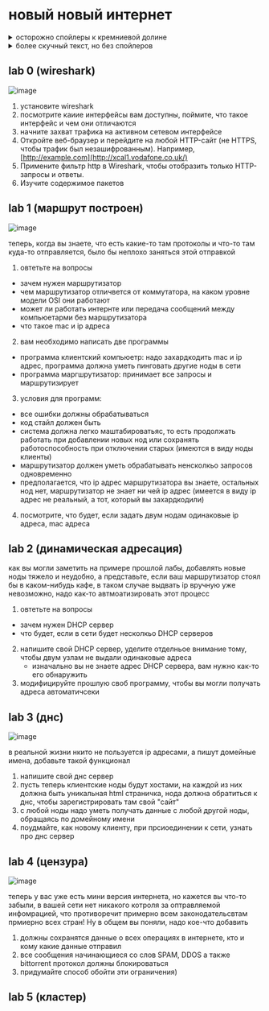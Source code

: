 # новый новый интернет


<details>
  <summary>осторожно спойлеры к кремниевой долине</summary>
  <p>как вы помните(ну, если смотрели, конечно) ребята пытались созать новый интернет, но он оказался слишком крутым, да настолько, что научился решать NP задачу за полиномиальное время (ну они же туда пркирепили нейросеть, чему вы удивлятесь????)</p>
</details>

<details>
  <summary>более скучный текст, но без спойлеров </summary>
  <p> в этом семестре вам надо будет написать несколкьо программ, эмулирующих реальный интернет и принципы его работы </p>
</details>

## lab 0 (wireshark)

  ![image](https://github.com/user-attachments/assets/dffb848e-74b8-47c7-84fb-1fb6d54fe27d)


  1) установите wireshark
  2) посмотрите каиие интерфейсы вам доступны, поймите, что такое интерфейс и чем они отличаются
  3) начните захват трафика на активном сетевом интерфейсе
  4) Откройте веб-браузер и перейдите на любой HTTP-сайт (не HTTPS, чтобы трафик был незашифрованным). Например, [http://example.com](http://xcal1.vodafone.co.uk/)
  5) Примените фильтр http в Wireshark, чтобы отобразить только HTTP-запросы и ответы.
  6) Изучите содержимое пакетов


## lab 1 (маршрут построен)

![image](https://github.com/user-attachments/assets/8361564a-221e-4fa6-a052-5ec501d26d15)

теперь, когда вы знаете, что есть какие-то там протоколы и что-то там куда-то отправляется, было бы неплохо заняться этой отправкой 

1) овтетьте на вопросы
  - зачем нужен маршрутизатор
  - чем маршрутизатор отличвется от коммутатора, на каком уровне модели OSI они работают
  - может ли работать интернте или передача сообщений между компьюетарми без маршрутизатора
  - что такое mac и ip адреса
2) вам необходимо написать две программы
  - программа клиентский компьюетр: надо захардкодить mac и ip адрес, программа должна уметь пинговать другие ноды в сети
  - программа маргшрутизатор: принимает все запросы и маршрутизирует
3) условия для программ:
  - все ошибки должны обрабатываться
  - код стайл должен быть
  - система должна легко маштабироватьяс, то есть продолжать работать при добавлении новых нод или сохранять работоспособность при отключении старых (имеются в виду ноды клиенты)
  - маршрутизатор должен уметь обрабатывать ненсколкьо запросов одновременно
  - предполагается, что ip адрес маршрутизатора вы знаете, остальных нод нет, маршрутизатор не знает ни чей ip адрес (имеется в виду ip адрес не реальный, а тот, который вы захардкодили) 
4) посмотрите, что будет, если задать двум нодам одинаковые ip адреса, mac адреса  

## lab 2 (динамическая адресация)

как вы могли заметить на примере прошлой лабы, добавлять новые ноды тяжело и неудобно, а представьте, если ваш маршрутизатор стоял бы в каком-нибудь кафе, в таком случае выдвать ip вручную уже невозможно,
надо как-то автмоатизировать этот процесс

1) овтетьте на вопросы
- зачем нужен DHCP сервер
- что будет, если в сети будет несколкьо DHCP серверов
  
2) напишите свой DHCP сервер, уделите отделньое внимание тому, чтобы двум узлам не выдали одинаковые адреса
   - изначально вы не знаете адрес DHCP сервера, вам нужно как-то его обнаружить
3) модифицируйте прошлую своб программу, чтобы вы могли получать адреса автоматичсеки 

## lab 3 (днс)

![image](https://github.com/user-attachments/assets/e072a41b-5b0a-4954-ba05-bf72ac799015)

в реальной жизни нкито не пользуется ip  адресами, а пишут домейные имена, добавьте такой функционал
 1) напишите свой днс сервер  
 2) пусть теперь клиентские ноды будут хостами, на каждой из них должна быть уникальная html страничка, нода должна обратиться к днс, чтобы зарегистрировать там свой "сайт"
 3) с любой ноды надо уметь получать данные с любой другой ноды, обращаясь по домейному имени  
 4) поудмайте, как новому клиенту, при прсиоединении к сети, узнать про днс сервер
     
## lab 4 (цензура)

![image](https://github.com/user-attachments/assets/61e9fae3-0f3a-45b0-8c96-d28297672f84)

теперь у вас уже есть мини версия интернета, но кажется вы что-то забыли, в вашей сети нет никакого котроля за оптравляемой инфомрацией, что противоречит примерно всем законодательсвтам прмиерно всех стран! Ну в общем вы поняли, надо кое-что добавить

1) должны сохранятся данные о всех операциях в интернете, кто и кому какие данные отправил
2) все сообщения начинающиеся со слов SPAM, DDOS а также bittorrent протокол должны блокироваться
3) придумайте способ обойти эти ограничения) 
   
## lab 5 (кластер)


